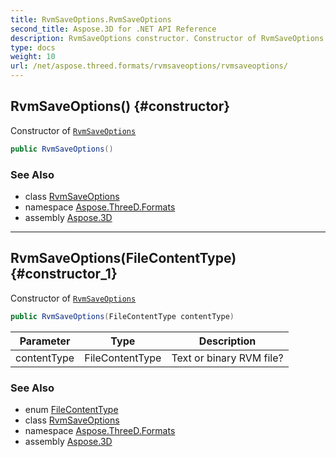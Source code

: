 ```yaml
---
title: RvmSaveOptions.RvmSaveOptions
second_title: Aspose.3D for .NET API Reference
description: RvmSaveOptions constructor. Constructor of RvmSaveOptions
type: docs
weight: 10
url: /net/aspose.threed.formats/rvmsaveoptions/rvmsaveoptions/
---
```

## RvmSaveOptions() {#constructor}

Constructor of [`RvmSaveOptions`](../)

```csharp
public RvmSaveOptions()
```

### See Also

* class [RvmSaveOptions](../)
* namespace [Aspose.ThreeD.Formats](../../../aspose.threed.formats/)
* assembly [Aspose.3D](../../../)

---

## RvmSaveOptions(FileContentType) {#constructor_1}

Constructor of [`RvmSaveOptions`](../)

```csharp
public RvmSaveOptions(FileContentType contentType)
```

| Parameter | Type | Description |
| --- | --- | --- |
| contentType | FileContentType | Text or binary RVM file? |

### See Also

* enum [FileContentType](../../../aspose.threed/filecontenttype/)
* class [RvmSaveOptions](../)
* namespace [Aspose.ThreeD.Formats](../../../aspose.threed.formats/)
* assembly [Aspose.3D](../../../)


